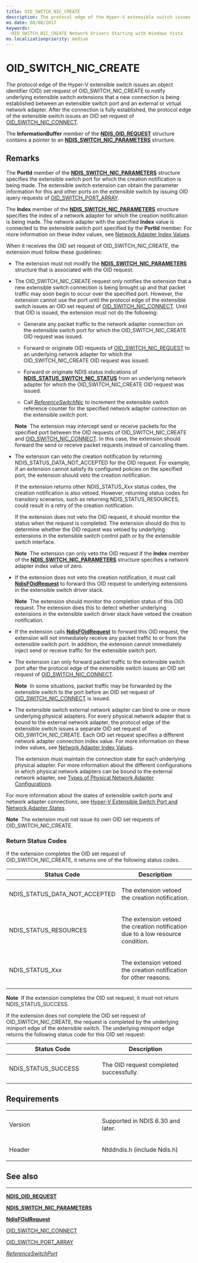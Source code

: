 ```yaml
---
title: OID_SWITCH_NIC_CREATE
description: The protocol edge of the Hyper-V extensible switch issues an object identifier (OID) set request of OID_SWITCH_NIC_CREATE to notify underlying extensible switch extensions that a new connection is being established between an extensible switch port and an external or virtual network adapter. After the connection is fully established, the protocol edge of the extensible switch issues an OID set request of OID_SWITCH_NIC_CONNECT.
ms.date: 08/08/2017
keywords: 
 -OID_SWITCH_NIC_CREATE Network Drivers Starting with Windows Vista
ms.localizationpriority: medium
---
```


# OID\_SWITCH\_NIC\_CREATE


The protocol edge of the Hyper-V extensible switch issues an object identifier (OID) set request of OID\_SWITCH\_NIC\_CREATE to notify underlying extensible switch extensions that a new connection is being established between an extensible switch port and an external or virtual network adapter. After the connection is fully established, the protocol edge of the extensible switch issues an OID set request of [OID\_SWITCH\_NIC\_CONNECT](oid-switch-nic-connect.md).

The **InformationBuffer** member of the [**NDIS\_OID\_REQUEST**](/windows-hardware/drivers/ddi/ndis/ns-ndis-_ndis_oid_request) structure contains a pointer to an [**NDIS\_SWITCH\_NIC\_PARAMETERS**](/windows-hardware/drivers/ddi/ntddndis/ns-ntddndis-_ndis_switch_nic_parameters) structure.

## Remarks

The **PortId** member of the [**NDIS\_SWITCH\_NIC\_PARAMETERS**](/windows-hardware/drivers/ddi/ntddndis/ns-ntddndis-_ndis_switch_nic_parameters) structure specifies the extensible switch port for which the creation notification is being made. The extensible switch extension can obtain the parameter information for this and other ports on the extensible switch by issuing OID query requests of [OID\_SWITCH\_PORT\_ARRAY](oid-switch-port-array.md).

The **Index** member of the [**NDIS\_SWITCH\_NIC\_PARAMETERS**](/windows-hardware/drivers/ddi/ntddndis/ns-ntddndis-_ndis_switch_nic_parameters) structure specifies the index of a network adapter for which the creation notification is being made. The network adapter with the specified **Index** value is connected to the extensible switch port specified by the **PortId** member. For more information on these index values, see [Network Adapter Index Values](./network-adapter-index-values.md).

When it receives the OID set request of OID\_SWITCH\_NIC\_CREATE, the extension must follow these guidelines:

-   The extension must not modify the [**NDIS\_SWITCH\_NIC\_PARAMETERS**](/windows-hardware/drivers/ddi/ntddndis/ns-ntddndis-_ndis_switch_nic_parameters) structure that is associated with the OID request.

-   The OID\_SWITCH\_NIC\_CREATE request only notifies the extension that a new extensible switch connection is being brought up and that packet traffic may soon begin to occur over the specified port. However, the extension cannot use the port until the protocol edge of the extensible switch issues an OID set request of [OID\_SWITCH\_NIC\_CONNECT](oid-switch-nic-connect.md). Until that OID is issued, the extension must not do the following:

    -   Generate any packet traffic to the network adapter connection on the extensible switch port for which the OID\_SWITCH\_NIC\_CREATE OID request was issued.

    -   Forward or originate OID requests of [OID\_SWITCH\_NIC\_REQUEST](oid-switch-nic-request.md) to an underlying network adapter for which the OID\_SWITCH\_NIC\_CREATE OID request was issued.

    -   Forward or originate NDIS status indications of [**NDIS\_STATUS\_SWITCH\_NIC\_STATUS**](./ndis-status-switch-nic-status.md) from an underlying network adapter for which the OID\_SWITCH\_NIC\_CREATE OID request was issued.

    -   Call [*ReferenceSwitchNic*](/windows-hardware/drivers/ddi/ndis/nc-ndis-ndis_switch_reference_switch_nic) to increment the extensible switch reference counter for the specified network adapter connection on the extensible switch port.

    **Note**  The extension may intercept send or receive packets for the specified port between the OID requests of OID\_SWITCH\_NIC\_CREATE and [OID\_SWITCH\_NIC\_CONNECT](oid-switch-nic-connect.md). In this case, the extension should forward the send or receive packet requests instead of canceling them.

     

-   The extension can veto the creation notification by returning NDIS\_STATUS\_DATA\_NOT\_ACCEPTED for the OID request. For example, if an extension cannot satisfy its configured policies on the specified port, the extension should veto the creation notification.

    If the extension returns other NDIS\_STATUS\_*Xxx* status codes, the creation notification is also vetoed. However, returning status codes for transitory scenarios, such as returning NDIS\_STATUS\_RESOURCES, could result in a retry of the creation notification.

    If the extension does not veto the OID request, it should monitor the status when the request is completed. The extension should do this to determine whether the OID request was vetoed by underlying extensions in the extensible switch control path or by the extensible switch interface.

    **Note**  The extension can only veto the OID request if the **Index** member of the [**NDIS\_SWITCH\_NIC\_PARAMETERS**](/windows-hardware/drivers/ddi/ntddndis/ns-ntddndis-_ndis_switch_nic_parameters) structure specifies a network adapter index value of zero.

     

-   If the extension does not veto the creation notification, it must call [**NdisFOidRequest**](/windows-hardware/drivers/ddi/ndis/nf-ndis-ndisfoidrequest) to forward this OID request to underlying extensions in the extensible switch driver stack.

    **Note**  The extension should monitor the completion status of this OID request. The extension does this to detect whether underlying extensions in the extensible switch driver stack have vetoed the creation notification.

     

-   If the extension calls [**NdisFOidRequest**](/windows-hardware/drivers/ddi/ndis/nf-ndis-ndisfoidrequest) to forward this OID request, the extension will not immediately receive any packet traffic to or from the extensible switch port. In addition, the extension cannot immediately inject send or receive traffic for the extensible switch port.

-   The extension can only forward packet traffic to the extensible switch port after the protocol edge of the extensible switch issues an OID set request of [OID\_SWITCH\_NIC\_CONNECT](oid-switch-nic-connect.md).

    **Note**  In some situations, packet traffic may be forwarded by the extensible switch to the port before an OID set request of [OID\_SWITCH\_NIC\_CONNECT](oid-switch-nic-connect.md) is issued.

     

-   The extensible switch external network adapter can bind to one or more underlying physical adapters. For every physical network adapter that is bound to the external network adapter, the protocol edge of the extensible switch issues a separate OID set request of OID\_SWITCH\_NIC\_CREATE. Each OID set request specifies a different network adapter connection index value. For more information on these index values, see [Network Adapter Index Values](./network-adapter-index-values.md).

    The extension must maintain the connection state for each underlying physical adapter. For more information about the different configurations in which physical network adapters can be bound to the external network adapter, see [Types of Physical Network Adapter Configurations](./types-of-physical-network-adapter-configurations.md).

For more information about the states of extensible switch ports and network adapter connections, see [Hyper-V Extensible Switch Port and Network Adapter States](./hyper-v-extensible-switch-port-and-network-adapter-states.md).

**Note**  The extension must not issue its own OID set requests of OID\_SWITCH\_NIC\_CREATE.

 

### Return Status Codes

If the extension completes the OID set request of OID\_SWITCH\_NIC\_CREATE, it returns one of the following status codes.

<table>
<colgroup>
<col width="50%" />
<col width="50%" />
</colgroup>
<thead>
<tr class="header">
<th>Status Code</th>
<th>Description</th>
</tr>
</thead>
<tbody>
<tr class="odd">
<td><p>NDIS_STATUS_DATA_NOT_ACCEPTED</p></td>
<td><p>The extension vetoed the creation notification.</p></td>
</tr>
<tr class="even">
<td><p>NDIS_STATUS_RESOURCES</p></td>
<td><p>The extension vetoed the creation notification due to a low resource condition.</p></td>
</tr>
<tr class="odd">
<td><p>NDIS_STATUS_<em>Xxx</em></p></td>
<td><p>The extension vetoed the creation notification for other reasons.</p></td>
</tr>
</tbody>
</table>

 

**Note**  If the extension completes the OID set request, it must not return NDIS\_STATUS\_SUCCESS.

 

If the extension does not complete the OID set request of OID\_SWITCH\_NIC\_CREATE, the request is completed by the underlying miniport edge of the extensible switch. The underlying miniport edge returns the following status code for this OID set request:

<table>
<colgroup>
<col width="50%" />
<col width="50%" />
</colgroup>
<thead>
<tr class="header">
<th>Status Code</th>
<th>Description</th>
</tr>
</thead>
<tbody>
<tr class="odd">
<td><p>NDIS_STATUS_SUCCESS</p></td>
<td><p>The OID request completed successfully.</p></td>
</tr>
</tbody>
</table>

 

## Requirements

<table>
<colgroup>
<col width="50%" />
<col width="50%" />
</colgroup>
<tbody>
<tr class="odd">
<td><p>Version</p></td>
<td><p>Supported in NDIS 6.30 and later.</p></td>
</tr>
<tr class="even">
<td><p>Header</p></td>
<td>Ntddndis.h (include Ndis.h)</td>
</tr>
</tbody>
</table>

## See also


****
[**NDIS\_OID\_REQUEST**](/windows-hardware/drivers/ddi/ndis/ns-ndis-_ndis_oid_request)

[**NDIS\_SWITCH\_NIC\_PARAMETERS**](/windows-hardware/drivers/ddi/ntddndis/ns-ntddndis-_ndis_switch_nic_parameters)

[**NdisFOidRequest**](/windows-hardware/drivers/ddi/ndis/nf-ndis-ndisfoidrequest)

[OID\_SWITCH\_NIC\_CONNECT](oid-switch-nic-connect.md)

[OID\_SWITCH\_PORT\_ARRAY](oid-switch-port-array.md)

[*ReferenceSwitchPort*](/windows-hardware/drivers/ddi/ndis/nc-ndis-ndis_switch_reference_switch_port)

 

